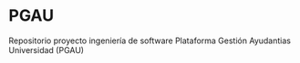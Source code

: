 # PGAU
Repositorio proyecto ingeniería de software Plataforma Gestión Ayudantias Universidad (PGAU)

